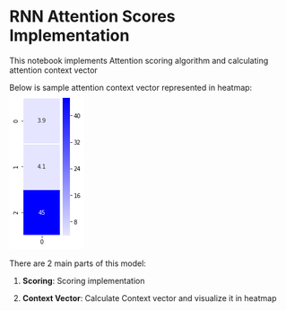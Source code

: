 # RNN Attention Scores Implementation  

This notebook implements Attention scoring algorithm and calculating attention context vector 

Below is sample attention context vector represented in heatmap:
<img src="attention-context-vector-result.png">

There are 2 main parts of this model:

1. **Scoring**: Scoring implementation 

2. **Context Vector**: Calculate Context vector and visualize it in heatmap 



